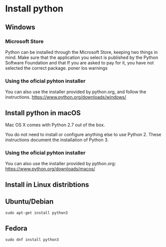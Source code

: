# Install python  

## Windows

### Microsoft Store

Python can be installed through the Microsoft Store, keeping two things in mind. Make sure that the application you select is published by the Python Software Foundation and that If you are asked to pay for it, you have not selected the correct package.
poner los warnings

### Using the oficial pyhton installer 

You can also use the installer provided by python.org, and follow the instructions.
https://www.python.org/downloads/windows/

## Install python in macOS
Mac OS X comes with Python 2.7 out of the box.

You do not need to install or configure anything else to use Python 2. These instructions document the installation of Python 3.


### Using the oficial pyhton installer 

You can also use the installer provided by python.org:
https://www.python.org/downloads/macos/

## Install in Linux distribtions


## Ubuntu/Debian
`
 sudo apt-get install python3
`

## Fedora
`
 sudo dnf install python3
`
